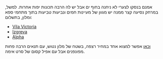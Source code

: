 אמנם בנסקו לצערי לא ניחנה בחוף ים אבל יש לה הרבה תכונות יפות אחרות. למשל, במרחק נסיעה קצר ממנה יש מגוון של מעיינות חמים ונביעות טביעות בתוך מתחמי ספא ומלון, בתשלום:

- [Vila Victoria](https://goo.gl/maps/T6sz4QrE2vJh2ayEA)
- [Izgreva](https://goo.gl/maps/7mtcTKxNGujtuLTJ6)
- [Alpha](https://g.page/ALPHA-SPA-DOBRINISHTE?share)

[וכאן](https://maps.app.goo.gl/nofAwriS4QPyMUK1A) אפשר למצוא אחד במחיר רצפה, בשטח של מלון נטוש, עם תנאים הרבה פחות מפונפנים אבל עם אפיל קסום של סרט אימה.